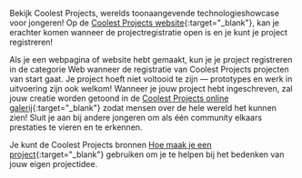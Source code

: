 Bekijk Coolest Projects, werelds toonaangevende technologieshowcase voor jongeren! Op de [Coolest Projects website](https://coolestprojects.org/){:target="_blank"}, kan je erachter komen wanneer de projectregistratie open is en je kunt je project registreren!

Als je een webpagina of website hebt gemaakt, kun je je project registreren in de categorie Web wanneer de registratie van Coolest Projects projecten van start gaat. Je project hoeft niet voltooid te zijn &mdash; prototypes en werk in uitvoering zijn ook welkom! Wanneer je jouw project hebt ingeschreven, zal jouw creatie worden getoond in de [Coolest Projects online galerij](https://online.coolestprojects.org/events/cp-2022/gallery){:target="_blank"} zodat mensen over de hele wereld het kunnen zien! Sluit je aan bij andere jongeren om als één community elkaars prestaties te vieren en te erkennen.

Je kunt de Coolest Projects bronnen [Hoe maak je een project](https://coolestprojects.org/2020/03/31/how-to-make-a-project-workbook-and-additional-resources/){:target="_blank"} gebruiken om je te helpen bij het bedenken van jouw eigen projectidee.
